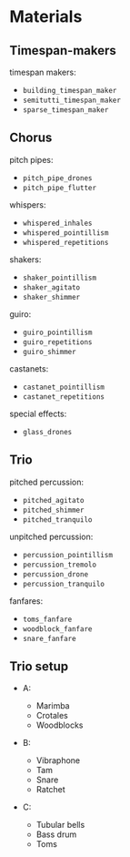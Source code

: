 # Materials

## Timespan-makers

timespan makers:
- `building_timespan_maker`
- `semitutti_timespan_maker`
- `sparse_timespan_maker`

## Chorus

pitch pipes:
- `pitch_pipe_drones`
- `pitch_pipe_flutter`

whispers:
- `whispered_inhales`
- `whispered_pointillism`
- `whispered_repetitions`

shakers:
- `shaker_pointillism`
- `shaker_agitato`
- `shaker_shimmer`

guiro:
- `guiro_pointillism`
- `guiro_repetitions`
- `guiro_shimmer`

castanets:
- `castanet_pointillism`
- `castanet_repetitions`

special effects:
- `glass_drones`

## Trio

pitched percussion:
- `pitched_agitato`
- `pitched_shimmer`
- `pitched_tranquilo`

unpitched percussion:
- `percussion_pointillism`
- `percussion_tremolo`
- `percussion_drone`
- `percussion_tranquilo`

fanfares:
- `toms_fanfare`
- `woodblock_fanfare`
- `snare_fanfare`

## Trio setup

- A:
    - Marimba
    - Crotales
    - Woodblocks

- B:
    - Vibraphone
    - Tam
    - Snare
    - Ratchet

- C:
    - Tubular bells
    - Bass drum
    - Toms
